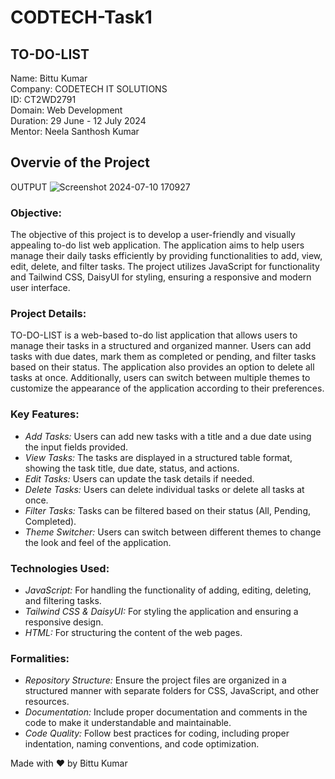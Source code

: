 # CODTECH-Task1
## TO-DO-LIST
Name: Bittu Kumar <br>
Company: CODETECH IT SOLUTIONS <br>
ID: CT2WD2791 <br>
Domain: Web Development <br>
Duration: 29 June - 12 July 2024 <br>
Mentor: Neela Santhosh Kumar <br>

## Overvie of the Project
OUTPUT 
![Screenshot 2024-07-10 170927](https://github.com/bittukumarit25/To-Do-List/assets/121707439/38aca21b-a624-42a2-8c71-1dd0d0e584eb)

 
### Objective:

The objective of this project is to develop a user-friendly and visually appealing to-do list web application. The application aims to help users manage their daily tasks efficiently by providing functionalities to add, view, edit, delete, and filter tasks. The project utilizes JavaScript for functionality and Tailwind CSS, DaisyUI for styling, ensuring a responsive and modern user interface.

### Project Details:

TO-DO-LIST is a web-based to-do list application that allows users to manage their tasks in a structured and organized manner. Users can add tasks with due dates, mark them as completed or pending, and filter tasks based on their status. The application also provides an option to delete all tasks at once. Additionally, users can switch between multiple themes to customize the appearance of the application according to their preferences.

### Key Features:

- *Add Tasks:* Users can add new tasks with a title and a due date using the input fields provided.
- *View Tasks:* The tasks are displayed in a structured table format, showing the task title, due date, status, and actions.
- *Edit Tasks:* Users can update the task details if needed.
- *Delete Tasks:* Users can delete individual tasks or delete all tasks at once.
- *Filter Tasks:* Tasks can be filtered based on their status (All, Pending, Completed).
- *Theme Switcher:* Users can switch between different themes to change the look and feel of the application.

### Technologies Used:

- *JavaScript:* For handling the functionality of adding, editing, deleting, and filtering tasks.
- *Tailwind CSS & DaisyUI:* For styling the application and ensuring a responsive design.
- *HTML:* For structuring the content of the web pages.

### Formalities:

- *Repository Structure:* Ensure the project files are organized in a structured manner with separate folders for CSS, JavaScript, and other resources.
- *Documentation:* Include proper documentation and comments in the code to make it understandable and maintainable.
- *Code Quality:* Follow best practices for coding, including proper indentation, naming conventions, and code optimization.

Made with ❤ by Bittu Kumar
